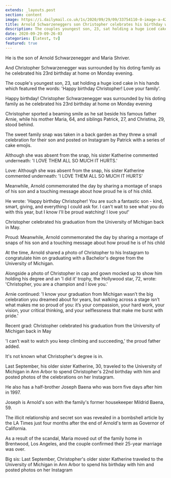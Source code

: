 ```yaml
---
extends: _layouts.post
section: content
image: https://i.dailymail.co.uk/1s/2020/09/29/09/33754110-0-image-a-42_1601367010742.jpg 
title: Arnold Schwarzeneggers son Christopher celebrates his birthday with family 
description: The couples youngest son, 23, sat holding a huge iced cake in his hands which featured the words Happy birthday Christopher! Love your family. 
date: 2020-09-29-09-26-03 
categories: [latest, tv] 
featured: true 
--- 
```

He is the son of Arnold Schwarzenegger and Maria Shriver.

And Christopher Schwarzenegger was surrounded by his doting family as he celebrated his 23rd birthday at home on Monday evening.

The couple's youngest son, 23, sat holding a huge iced cake in his hands which featured the words: 'Happy birthday Christopher! Love your family'.

Happy birthday! Christopher Schwarzenegger was surrounded by his doting family as he celebrated his 23rd birthday at home on Monday evening

Christopher sported a beaming smile as he sat beside his famous father Arnie, while his mother Maria, 64, and siblings Patrick, 27, and Christina, 29, stood behind.

The sweet family snap was taken in a back garden as they threw a small celebration for their son and posted on Instagram by Patrick with a series of cake emojis. 

Although she was absent from the snap, his sister Katherine commented underneath: 'I LOVE THEM ALL SO MUCH IT HURTS.'

Love: Although she was absent from the snap, his sister Katherine commented underneath: 'I LOVE THEM ALL SO MUCH IT HURTS'

Meanwhile, Arnold commemorated the day by sharing a montage of snaps of his son and a touching message about how proud he is of his child.

He wrote: 'Happy birthday Christopher! You are such a fantastic son - kind, smart, giving, and everything I could ask for. I can't wait to see what you do with this year, but I know I'll be proud watching! I love you!'

Christopher celebrated his graduation from the University of Michigan back in May. 



Proud: Meanwhile, Arnold commemorated the day by sharing a montage of snaps of his son and a touching message about how proud he is of his child

At the time, Arnold shared a photo of Christopher to his Instagram to congratulate him on graduating with a Bachelor's degree from the University of Michigan.

Alongside a photo of Christopher in cap and gown mocked up to show him holding his degree and an 'I did it' trophy, the Hollywood star, 72, wrote: 'Christopher, you are a champion and I love you.'

Arnie continued: 'I know your graduation from Michigan wasn’t the big celebration you dreamed about for years, but walking across a stage isn’t what makes me so proud of you: it’s your compassion, your hard work, your vision, your critical thinking, and your selflessness that make me burst with pride.'

Recent grad: Christopher celebrated his graduation from the University of Michigan back in May  

'I can’t wait to watch you keep climbing and succeeding,' the proud father added.

It's not known what Christopher's degree is in.

Last September, his older sister Katherine, 30, traveled to the University of Michigan in Ann Arbor to spend Christopher's 22nd birthday with him and posted photos of the celebrations on her Instagram. 

He also has a half-brother Joseph Baena who was born five days after him in 1997.

Joseph is Arnold's son with the family's former housekeeper Mildrid Baena, 59.

The illicit relationship and secret son was revealed in a bombshell article by the LA Times just four months after the end of Arnold's term as Governor of California.

As a result of the scandal, Maria moved out of the family home in Brentwood, Los Angeles, and the couple confirmed their 25-year marriage was over.

Big sis: Last September, Christopher's older sister Katherine traveled to the University of Michigan in Ann Arbor to spend his birthday with him and posted photos on her Instagram

